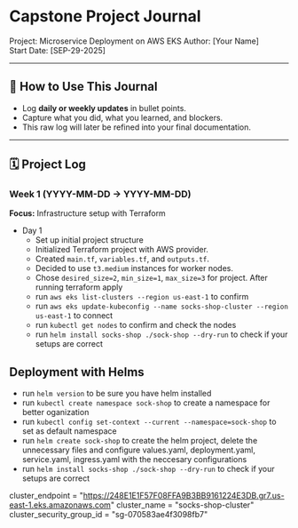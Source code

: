 # Capstone Project Journal
Project: Microservice Deployment on AWS EKS 
Author: [Your Name]  
Start Date: [SEP-29-2025]

---

## 📌 How to Use This Journal
- Log **daily or weekly updates** in bullet points.  
- Capture what you did, what you learned, and blockers.  
- This raw log will later be refined into your final documentation.

---

## 🗓 Project Log

### Week 1 (YYYY-MM-DD → YYYY-MM-DD)
**Focus:** Infrastructure setup with Terraform

- Day 1
  - Set up initial project structure
  - Initialized Terraform project with AWS provider.
  - Created `main.tf`, `variables.tf`, and `outputs.tf`.
  - Decided to use `t3.medium` instances for worker nodes.
  - Chose `desired_size=2`, `min_size=1`, `max_size=3` for project.
After running terraform apply  
  - run `aws eks list-clusters --region us-east-1` to confirm  
  - run `aws eks update-kubeconfig --name socks-shop-cluster --region us-east-1` to connect  
  - run `kubectl get nodes` to confirm and check the nodes
  - run `helm install socks-shop ./sock-shop --dry-run` to check if your setups are correct


## Deployment with Helms
 - run `helm version` to be sure you have helm installed
 - run `kubectl create namespace sock-shop` to create a namespace for better oganization
 - run `kubectl config set-context --current --namespace=sock-shop` to set as default namespace
 - run `helm create sock-shop` to create the helm project, delete the unnecessary files and configure values.yaml, deployment.yaml, service.yaml, ingress.yaml with the neccesary configurations
 - run `helm install socks-shop ./sock-shop --dry-run` to check if your setups are correct



cluster_endpoint = "https://248E1E1F57F08FFA9B3BB9161224E3DB.gr7.us-east-1.eks.amazonaws.com"
cluster_name = "socks-shop-cluster"
cluster_security_group_id = "sg-070583ae4f3098fb7"